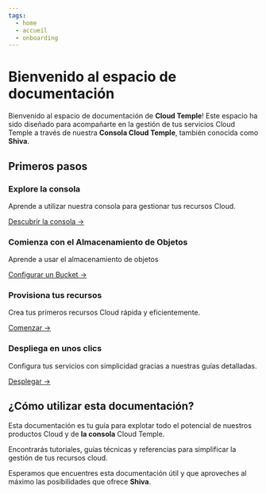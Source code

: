 ```yaml
---
tags:
  - home
  - accueil
  - onboarding
---
```



# Bienvenido al espacio de documentación

Bienvenido al espacio de documentación de **Cloud Temple**! Este espacio ha sido diseñado para acompañarte en la gestión de tus servicios Cloud Temple a través de nuestra **Consola Cloud Temple**, también conocida como **Shiva**.

## Primeros pasos

<div class="card-grid">
  <div class="card">
    <h3>Explore la consola</h3>
    <p>Aprende a utilizar nuestra consola para gestionar tus recursos Cloud.</p>
    <a href="/docs/console" class="card-link">Descubrir la consola &rarr;</a>
  </div>
    <div class="card">
    <h3>Comienza con el Almacenamiento de Objetos</h3>
    <p>Aprende a usar el almacenamiento de objetos</p>
    <a href="/docs/storage/oss" class="card-link">Configurar un Bucket &rarr;</a>
  </div>
  <div class="card">
    <h3>Provisiona tus recursos</h3>
    <p>Crea tus primeros recursos Cloud rápida y eficientemente.</p>
    <a href="/docs/iaas_vmware/quickstart" class="card-link">Comenzar &rarr;</a>
  </div>
  <div class="card">
    <h3>Despliega en unos clics</h3>
    <p>Configura tus servicios con simplicidad gracias a nuestras guías detalladas.</p>
    <a href="/docs/iaas_vmware/quickstart" class="card-link">Desplegar &rarr;</a>
  </div>
</div>

## ¿Cómo utilizar esta documentación?
Esta documentación es tu guía para explotar todo el potencial de nuestros productos Cloud y de **la consola** Cloud Temple.

Encontrarás tutoriales, guías técnicas y referencias para simplificar la gestión de tus recursos cloud.

Esperamos que encuentres esta documentación útil y que aproveches al máximo las posibilidades que ofrece **Shiva**.
